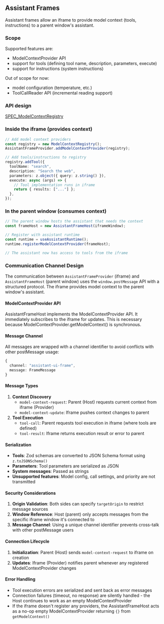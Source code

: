 ## Assistant Frames

Assistant frames allow an iframe to provide model context (tools, instructions) to a parent window's assistant.

### Scope

Supported features are:

- ModelContextProvider API
- support for tools (defining tool name, description, parameters, execute)
- support for instructions (system instructions)

Out of scope for now:

- model configuration (temperature, etc.)
- ToolCallReader API (incremental reading support)

### API design

[SPEC_ModelContextRegistry](../registry/SPEC_ModelContextRegistry.md)

### Inside the iframe (provides context)

```typescript
// Add model context providers
const registry = new ModelContextRegistry();
AssistantFrameProvider.addModelContextProvider(registry);

// Add tools/instructions to registry
registry.addTool({
  toolName: "search",
  description: "Search the web",
  parameters: z.object({ query: z.string() }),
  execute: async (args) => {
    // Tool implementation runs in iframe
    return { results: ["..."] };
  },
});
```

### In the parent window (consumes context)

```typescript
// The parent window hosts the assistant that needs the context
const frameHost = new AssistantFrameHost(iframeWindow);

// Register with assistant runtime
const runtime = useAssistantRuntime();
runtime.registerModelContextProvider(frameHost);

// The assistant now has access to tools from the iframe
```

### Communication Channel Design

The communication between `AssistantFrameProvider` (iframe) and `AssistantFrameHost` (parent window) uses the `window.postMessage` API with a structured protocol. The iframe provides model context to the parent window's assistant.

#### ModelContextProvider API

AssistantFrameHost implements the ModelContextProvider API. It immediately subscribes to the iframe for updates. This is necessary because ModelContextProvider.getModelContext() is synchronous.

#### Message Channel

All messages are wrapped with a channel identifier to avoid conflicts with other postMessage usage:

```typescript
{
  channel: "assistant-ui-frame",
  message: FrameMessage
}
```

#### Message Types

1. **Context Discovery**
   - `model-context-request`: Parent (Host) requests current context from iframe (Provider)
   - `model-context-update`: Iframe pushes context changes to parent
2. **Tool Execution**
   - `tool-call`: Parent requests tool execution in iframe (where tools are defined)
   - `tool-result`: Iframe returns execution result or error to parent

#### Serialization

- **Tools**: Zod schemas are converted to JSON Schema format using `z.toJSONSchema()`
- **Parameters**: Tool parameters are serialized as JSON
- **System messages**: Passed as strings
- **Unsupported features**: Model config, call settings, and priority are not transmitted

#### Security Considerations

1. **Origin Validation**: Both sides can specify `targetOrigin` to restrict message sources
2. **Window Reference**: Host (parent) only accepts messages from the specific iframe window it's connected to
3. **Message Channel**: Using a unique channel identifier prevents cross-talk with other postMessage users

#### Connection Lifecycle

1. **Initialization**: Parent (Host) sends `model-context-request` to iframe on creation
2. **Updates**: Iframe (Provider) notifies parent whenever any registered ModelContextProvider changes

#### Error Handling

- Tool execution errors are serialized and sent back as error messages
- Connection failures (timeout, no response) are silently handled - the Host continues to work as an empty ModelContextProvider
- If the iframe doesn't register any providers, the AssistantFrameHost acts as a no-op empty ModelContextProvider returning `{}` from `getModelContext()`
